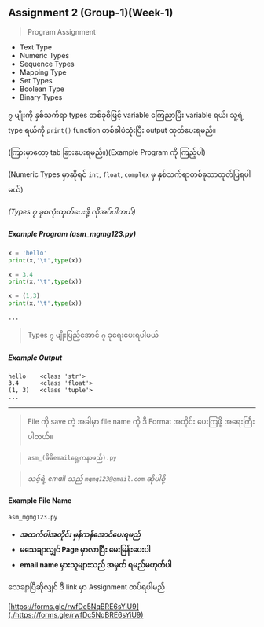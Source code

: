 ## Assignment 2 (Group-1)(Week-1)

> Program Assignment

* Text Type
* Numeric Types
* Sequence Types
* Mapping Type
* Set Types
* Boolean Type
* Binary Types

၇ မျိုးကို နှစ်သက်ရာ types တစ်ခုစီဖြင့် variable ကြေညာပြီး variable ရယ်၊ သူ့ရဲ့ type ရယ်ကို ```print()``` function တစ်ခါပဲသုံးပြီး output ထုတ်ပေးရမည်။

(ကြားမှာတော့ tab ခြားပေးရမည်။)(Example Program ကို ကြည့်ပါ)

(Numeric Types မှာဆိုရင် ```int```, ```float```, ```complex``` မှ နှစ်သက်ရာတစ်ခုသာထုတ်ပြရပါမယ်)

*(Types ၇ ခုစလုံးထုတ်ပေးဖို့ လိုအပ်ပါတယ်)*

##### Example Program (asm_mgmg123.py)
```python
x = 'hello'
print(x,'\t',type(x))

x = 3.4
print(x,'\t',type(x))

x = (1,3)
print(x,'\t',type(x))

...
```
> Types ၇ မျိုးပြည့်အောင် ၇ ခုရေးပေးရပါမယ်

##### Example Output
```
hello 	 <class 'str'>
3.4 	 <class 'float'>
(1, 3) 	 <class 'tuple'>
...
```

<hr>

> File ကို save တဲ့ အခါမှာ file name ကို ဒီ Format အတိုင်း ပေးကြဖို့ အရေးကြီးပါတယ်။ 

> ```asm_(မိမိemailရှေ့ကနာမည်).py```

> *သင့်ရဲ့ email သည် ```mgmg123@gmail.com``` ဆိုပါစို့*

#### Example File Name
```
asm_mgmg123.py
```

* ***အထက်ပါအတိုင်း မှန်ကန်အောင်ပေးရမည်***
* **မသေချာလျှင် Page မှာလာပြီး မေးမြန်းပေးပါ**
* **email name မှားသူများသည် အမှတ် ရမည်မဟုတ်ပါ**

သေချာပြီဆိုလျှင် ဒီ link မှာ Assignment ထပ်ရပါမည်

[https://forms.gle/rwfDc5NqBRE6sYiU9](./https://forms.gle/rwfDc5NqBRE6sYiU9)